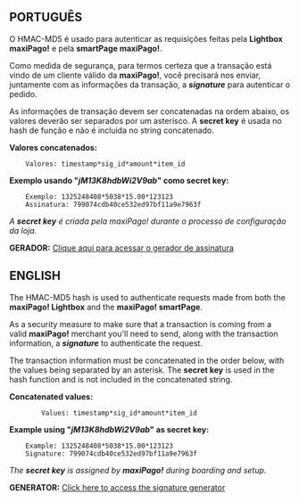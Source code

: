 ## PORTUGUÊS ##

O HMAC-MD5 é usado para autenticar as requisições feitas pela **Lightbox maxiPago!** e pela **smartPage maxiPago!**.

Como medida de segurança, para termos certeza que a transação está vindo de um cliente válido da **maxiPago!**, você precisará nos enviar, juntamente com as informações da transação, a **_signature_** para autenticar o pedido.

As informações de transação devem ser concatenadas na ordem abaixo, os valores deverão ser separados por um asterisco. A **secret key** é usada no hash de função e não é incluida no string concatenado.

**Valores concatenados:**

```
	Valores: timestamp*sig_id*amount*item_id
```

**Exemplo usando "_jM13K8hdbWi2V9ab_" como secret key:**

```
	Exemplo: 1325248408*5038*15.00*123123
	Assinatura: 799074cdb40ce532ed97bf11a9e7963f
```

_A **_secret key_** é criada pela maxiPago! durante o processo de configuração da loja._

**GERADOR:** [Clique aqui para acessar o gerador de assinatura](http://www.maxipago.com/testes/hmac.php)


## ENGLISH ##

The HMAC-MD5 hash is used to authenticate requests made from both the **maxiPago! Lightbox** and the **maxiPago! smartPage**.

As a security measure to make sure that a transaction is coming from a valid **maxiPago!** merchant you'll need to send, along with the transaction information, a **_signature_** to authenticate the request.

The transaction information must be concatenated in the order below, with the values being separated by an asterisk. The **secret key** is used in the hash function and is not included in the concatenated string.

**Concatenated values:**

```
		Values: timestamp*sig_id*amount*item_id
```

**Example using "_jM13K8hdbWi2V9ab_" as secret key:**

```
	Example: 1325248408*5038*15.00*123123
	Signature: 799074cdb40ce532ed97bf11a9e7963f
```

_The **_secret key_** is assigned by **maxiPago!** during boarding and setup._

**GENERATOR:** [Click here to access the signature generator](http://www.maxipago.com/testes/hmac.php)
